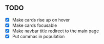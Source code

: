 ## TODO
- [x] Make cards rise up on hover
- [x] Make cards focusable
- [x] Make navbar title redirect to the main page
- [x] Put commas in population